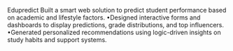 Edupredict
Built a smart web solution to predict student performance based on academic and lifestyle factors. •Designed interactive forms and dashboards to display predictions, grade distributions, and top influencers. •Generated personalized recommendations using logic-driven insights on study habits and support systems.
